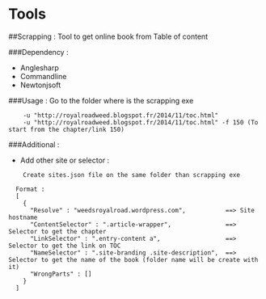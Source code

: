 # Tools
##Scrapping : Tool to get online book from Table of content 
  
###Dependency : 
- Anglesharp
- Commandline
- Newtonjsoft
    
###Usage : Go to the folder where is the scrapping exe 
```
    -u "http://royalroadweed.blogspot.fr/2014/11/toc.html"
    -u "http://royalroadweed.blogspot.fr/2014/11/toc.html" -f 150 (To start from the chapter/link 150)
```
###Additional : 
- Add other site or selector :
```
    Create sites.json file on the same folder than scrapping exe
    
  Format : 
  [
    {
      "Resolve" : "weedsroyalroad.wordpress.com",           ==> Site hostname 
      "ContentSelector" : ".article-wrapper",               ==> Selector to get the chapter
      "LinkSelector" : ".entry-content a",                  ==> Selector to get the link on TOC
      "NameSelector" : ".site-branding .site-description",  ==> Selector to get the name of the book (folder name will be create with it)
      "WrongParts" : []                                     
    }
  ]
```
